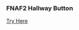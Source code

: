 ### FNAF2 Hallway Button
<a href="https://luizfranzon.github.io/fnaf2-hallway-button/">Try Here</a>
